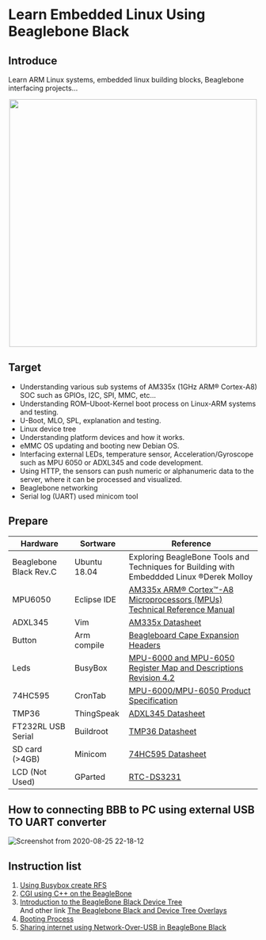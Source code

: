 <h1> Learn Embedded Linux Using Beaglebone Black </h1>

## Introduce
Learn ARM Linux systems, embedded linux building blocks, Beaglebone interfacing projects...
<p align="center"> <img width="500" src="https://elementztechblog.files.wordpress.com/2014/11/beaglebone_black.jpg" /> </p>


## Target
- Understanding various sub systems of AM335x (1GHz ARM® Cortex-A8) SOC such as GPIOs, I2C, SPI, MMC, etc...
- Understanding ROM–Uboot-Kernel boot process on Linux-ARM systems and testing.
- U-Boot, MLO, SPL, explanation and testing.
- Linux device tree
- Understanding platform devices and how it works.
- eMMC OS updating and booting new Debian OS.
- Interfacing external LEDs, temperature sensor, Acceleration/Gyroscope such as MPU 6050 or ADXL345 and code development.
- Using HTTP, the sensors can push numeric or alphanumeric data to the server, where it can be processed and visualized.
- Beaglebone networking
- Serial log (UART) used minicom tool

## Prepare

| Hardware             |Sortware      |Reference                                                                                |
|----------------------|--------------|-----------------------------------------------------------------------------------------|
|Beaglebone Black Rev.C|Ubuntu 18.04  |Exploring BeagleBone Tools and Techniques for Building with Embeddded Linux ®Derek Molloy|
|MPU6050               |Eclipse IDE   |[AM335x ARM® Cortex™-A8 Microprocessors (MPUs) Technical Reference Manual](https://e2e.ti.com/cfs-file/__key/communityserver-discussions-components-files/790/AM335x_5F00_techincal_5F00_reference_5F00_manual.pdf)|
|ADXL345               |Vim           |[AM335x Datasheet](https://www.ti.com/lit/ds/sprs717l/sprs717l.pdf?ts=1598362140689&ref_url=https%253A%252F%252Fwww.google.com%252F)|
|Button                |Arm compile   |[Beagleboard Cape Expansion Headers](https://elinux.org/Beagleboard:Cape_Expansion_Headers)|  
|Leds                  |BusyBox       |[MPU-6000 and MPU-6050 Register Map and Descriptions Revision 4.2](https://invensense.tdk.com/wp-content/uploads/2015/02/MPU-6000-Register-Map1.pdf)|
|74HC595               |CronTab       |[MPU-6000/MPU-6050 Product Specification](https://invensense.tdk.com/wp-content/uploads/2015/02/MPU-6000-Datasheet1.pdf)|
|TMP36                 |ThingSpeak    |[ADXL345 Datasheet](https://www.analog.com/media/en/technical-documentation/data-sheets/ADXL345.pdf)|
|FT232RL USB Serial    |Buildroot     |[TMP36 Datasheet](https://www.analog.com/media/en/technical-documentation/data-sheets/TMP35_36_37.pdf)|
|SD card (>4GB)        |Minicom       |[74HC595 Datasheet](https://www.onsemi.com/pub/Collateral/MC74HC595-D.PDF)|
|LCD (Not Used)        |GParted       |[RTC-DS3231](https://datasheets.maximintegrated.com/en/ds/DS3231.pdf) 

## How to connecting BBB to PC using external USB TO UART converter
![Screenshot from 2020-08-25 22-18-12](https://user-images.githubusercontent.com/32474027/91179255-3c4f7a00-e721-11ea-8006-a49083c3fb5e.png)

## Instruction list 
1. [Using Busybox create RFS](https://github.com/nghiaphamsg/BeagleboneBlack_Debian/tree/master/Busybox)
2. [CGI using C++ on the BeagleBone](http://derekmolloy.ie/beaglebone-cgicc/)
3. [Introduction to the BeagleBone Black Device Tree](https://learn.adafruit.com/introduction-to-the-beaglebone-black-device-tree/device-tree-overlays)\
   And other link [The Beaglebone Black and Device Tree Overlays](http://www.ofitselfso.com/BeagleNotes/Beaglebone_Black_And_Device_Tree_Overlays.php)
4. [Booting Process](https://github.com/nghiaphamsg/BeagleboneBlack_Debian/tree/master/Booting_Process)
5. [Sharing internet using Network-Over-USB in BeagleBone Black](https://elementztechblog.wordpress.com/2014/12/22/sharing-internet-using-network-over-usb-in-beaglebone-black/)

